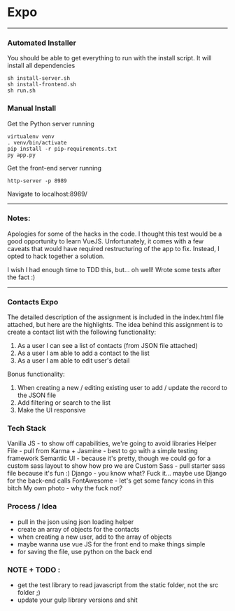 # Expo

-----

### Automated Installer 

You should be able to get everything to run with the install script.
It will install all dependencies 

    sh install-server.sh
    sh install-frontend.sh
    sh run.sh 

### Manual Install

Get the Python server running 

    virtualenv venv
    . venv/bin/activate
    pip install -r pip-requirements.txt
    py app.py

Get the front-end server running 

    http-server -p 8989
    
Navigate to localhost:8989/

----

### Notes:

Apologies for some of the hacks in the code. I thought this test would be a good opportunity to learn VueJS. 
Unfortunately, it comes with a few caveats that would have required restructuring of the app to fix. Instead, I opted to hack together a solution.

I wish I had enough time to TDD this, but... oh well! 
Wrote some tests after the fact :)

-----
    
### Contacts Expo

The detailed description of the assignment is included in the index.html file attached, but here are the highlights. 
The idea behind this assignment is to create a contact list with the following functionality:
1) As a user I can see a list of contacts (from JSON file attached)
2) As a user I am able to add a contact to the list
3) As a user I am able to edit user's detail

Bonus functionality:
1) When creating a new / editing existing user to add / update the record to the JSON file 
2) Add filtering or search to the list
3) Make the UI responsive 


### Tech Stack

Vanilla JS - to show off capabilities, we're going to avoid libraries 
Helper File - pull from 
Karma + Jasmine - best to go with a simple testing framework 
Semantic UI - because it's pretty, though we could go for a custom sass layout to show how pro we are
Custom Sass - pull starter sass file because it's fun :)
Django - you know what? Fuck it... maybe use Django for the back-end calls 
FontAwesome - let's get some fancy icons in this bitch 
My own photo - why the fuck not?


### Process / Idea 

- pull in the json using json loading helper 
- create an array of objects for the contacts
- when creating a new user, add to the array of objects 
- maybe wanna use vue JS for the front end to make things simple
- for saving the file, use python on the back end 


### NOTE + TODO : 

- get the test library to read javascript from the static folder, not the src folder ;)
- update your gulp library versions and shit

